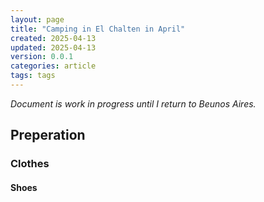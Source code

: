 ```yaml
---
layout: page
title: "Camping in El Chalten in April"
created: 2025-04-13
updated: 2025-04-13
version: 0.0.1
categories: article
tags: tags
---
```


_Document is work in progress until I return to Beunos Aires._

## Preperation

### Clothes

#### Shoes
